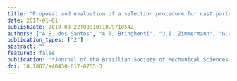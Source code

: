 ```yaml
---
title: "Proposal and evaluation of a selection procedure for cast parts"
date: 2017-01-01
publishDate: 2019-08-22T08:10:10.971854Z
authors: ["A.E. dos Santos", "A.T. Bringhenti", "J.I. Zimmermann", "G.O. Verran", "R.L. Scalice", "D. Bond"]
publication_types: ["2"]
abstract: ""
featured: false
publication: "*Journal of the Brazilian Society of Mechanical Sciences and Engineering*"
doi: 10.1007/s40430-017-0755-3
---
```


